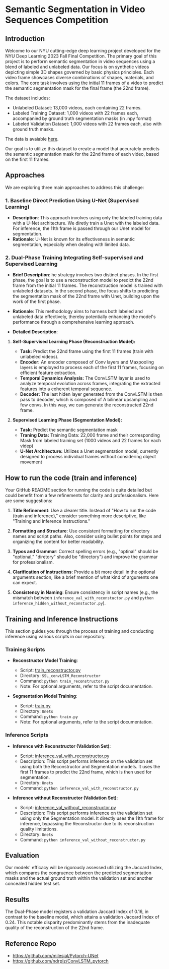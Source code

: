 # Semantic Segmentation in Video Sequences Competition
## Introduction
Welcome to our NYU cutting-edge deep learning project developed for the NYU Deep Learning 2023 Fall Final Competition. The primary goal of this project is to perform semantic segmentation in video sequences using a blend of labeled and unlabeled data. Our focus is on synthetic videos depicting simple 3D shapes governed by basic physics principles. Each video frame showcases diverse combinations of shapes, materials, and colors. The core task involves using the initial 11 frames of a video to predict the semantic segmentation mask for the final frame (the 22nd frame).

The dataset includes:
- Unlabeled Dataset: 13,000 videos, each containing 22 frames.
- Labeled Training Dataset: 1,000 videos with 22 frames each, accompanied by ground truth segmentation masks (in .npy format)
- Labeled Validation Dataset: 1,000 videos with 22 frames each, also with ground truth masks.

The data is avaiable [here](https://drive.google.com/file/d/1EFVaLyLNySimdLd-x-EHrh624jj3HA8y/view?usp=drive_link).

Our goal is to utilize this dataset to create a model that accurately predicts the semantic segmentation mask for the 22nd frame of each video, based on the first 11 frames.

## Approaches
We are exploring three main approaches to address this challenge:

### 1. Baseline Direct Prediction Using U-Net (Supervised Learning)
- **Description**: This approach involves using only the labeled training data with a U-Net architecture. We diretly train a Unet with the labeled data. For inference, the 11th frame is passed through our Unet model for segmentation.
- **Rationale**: U-Net is known for its effectiveness in semantic segmentation, especially when dealing with limited data. 

### 2. Dual-Phase Training Integrating Self-supervised and Supervised Learning

- **Brief Description**: he strategy involves two distinct phases. In the first phase, the goal is to use a reconstruction model to predict the 22nd frame from the initial 11 frames. The reconstruction model is trained with unlabeled datasets. In the second phase, the focus shifts to predicting the segmentation mask of the 22nd frame with Unet, building upon the work of the first phase.
- **Rationale**: This methodology aims to harness both labeled and unlabeled data effectively, thereby potentially enhancing the model's performance through a comprehensive learning approach.

- **Detailed Description**:

1. **Self-Supervised Learning Phase (Reconstruction Model):**
   - **Task:** Predict the 22nd frame using the first 11 frames (train with unlabeled videos).
   - **Encoder:** An encoder composed of Conv layers and Maxpooling layers is employed to process each of the first 11 frames, focusing on efficient feature extraction.
   - **Temporal Dynamics Analysis:** The ConvLSTM layer is used to analyze temporal evolution across frames, integrating the extracted features into a coherent temporal sequence.
   - **Decoder:** The last hiden layer generated from the ConvLSTM is then pass to decoder, which is composed of A bilinear upsampling and few convs. In this way, we can generate the reconstructed 22nd frame.

2. **Supervised Learning Phase (Segmentation Model):**
   - **Task:** Predict the semantic segmentation mask
   - **Traning Data:** Training Data: 22,000 frame and their corresponding Mask from labeled training set (1000 videos and 22 frames for each videp)
   - **U-Net Architecture:** Utilizes a Unet segmentation model, currently designed to process individual frames without considering object movement

## How to run the code (train and inference)
Your GitHub README section for running the code is quite detailed but could benefit from a few refinements for clarity and professionalism. Here are some suggestions:

1. **Title Refinement**: Use a clearer title. Instead of "How to run the code (train and inference)," consider something more descriptive, like "Training and Inference Instructions."

2. **Formatting and Structure**: Use consistent formatting for directory names and script paths. Also, consider using bullet points for steps and organizing the content for better readability.

3. **Typos and Grammar**: Correct spelling errors (e.g., "optinal" should be "optional," "diretory" should be "directory") and improve the grammar for professionalism.

4. **Clarification of Instructions**: Provide a bit more detail in the optional arguments section, like a brief mention of what kind of arguments one can expect.

5. **Consistency in Naming**: Ensure consistency in script names (e.g., the mismatch between `inference_val_with_reconstuctor.py` and `python inference_hidden_without_reconstuctor.py`).


## Training and Inference Instructions

This section guides you through the process of training and conducting inference using various scripts in our repository.

### Training Scripts

- **Reconstructor Model Training**:
  - Script: [train_reconstructor.py](SSL_convLSTM_Reconstructor/train_reconstructor.py)
  - Directory: `SSL_convLSTM_Reconstructor`
  - Command: `python train_reconstructor.py`
  - Note: For optional arguments, refer to the script documentation.

- **Segmentation Model Training**:
  - Script: [train.py](Unets/train.py)
  - Directory: `Unets`
  - Command: `python train.py`
  - Note: For optional arguments, refer to the script documentation.

### Inference Scripts

- **Inference with Reconstructor (Validation Set)**:
  - Script: [inference_val_with_reconstructor.py](Unets/inference_val_with_reconstructor.py)
  - Description: This script performs inference on the validation set using both the Reconstructor and Segmentation models. It uses the first 11 frames to predict the 22nd frame, which is then used for segmentation.
  - Directory: `Unets`
  - Command: `python inference_val_with_reconstructor.py`

- **Inference without Reconstructor (Validation Set)**:
  - Script: [inference_val_without_reconstructor.py](Unets/inference_val_without_reconstructor.py)
  - Description: This script performs inference on the validation set using only the Segmentation model. It directly uses the 11th frame for inference, bypassing the Reconstructor due to its reconstruction quality limitations.
  - Directory: `Unets`
  - Command: `python inference_val_without_reconstructor.py`

## Evaluation
Our models' efficacy will be rigorously assessed utilizing the Jaccard Index, which compares the congruence between the predicted segmentation masks and the actual ground truth within the validation set and another concealed hidden test set.

## Results
The Dual-Phase model registers a validation Jaccard Index of 0.16, in contrast to the baseline model, which attains a validation Jaccard Index of 0.24. This notable disparity predominantly stems from the inadequate quality of the reconstruction of the 22nd frame.

## Reference Repo
- https://github.com/milesial/Pytorch-UNet
- https://github.com/ndrplz/ConvLSTM_pytorch